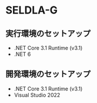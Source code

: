 # SELDLA-G

## 実行環境のセットアップ

- .NET Core 3.1 Runtime (v3.1)
- .NET 6

## 開発環境のセットアップ

- .NET Core 3.1 Runtime (v3.1)
- Visual Studio 2022

